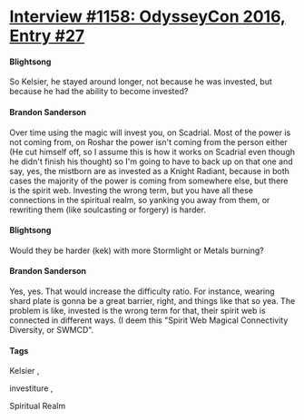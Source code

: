 # [Interview #1158: OdysseyCon 2016, Entry #27](https://www.theoryland.com/intvmain.php?i=1158#27)

#### Blightsong

So Kelsier, he stayed around longer, not because he was invested, but because he had the ability to become invested?

#### Brandon Sanderson

Over time using the magic will invest you, on Scadrial. Most of the power is not coming from, on Roshar the power isn't coming from the person either (He cut himself off, so I assume this is how it works on Scadrial even though he didn't finish his thought) so I'm going to have to back up on that one and say, yes, the mistborn are as invested as a Knight Radiant, because in both cases the majority of the power is coming from somewhere else, but there is the spirit web. Investing the wrong term, but you have all these connections in the spiritual realm, so yanking you away from them, or rewriting them (like soulcasting or forgery) is harder.

#### Blightsong

Would they be harder (kek) with more Stormlight or Metals burning?

#### Brandon Sanderson

Yes, yes. That would increase the difficulty ratio. For instance, wearing shard plate is gonna be a great barrier, right, and things like that so yea. The problem is like, invested is the wrong term for that, their spirit web is connected in different ways. (I deem this "Spirit Web Magical Connectivity Diversity, or SWMCD".

#### Tags

Kelsier
,

investiture
,

Spiritual Realm

